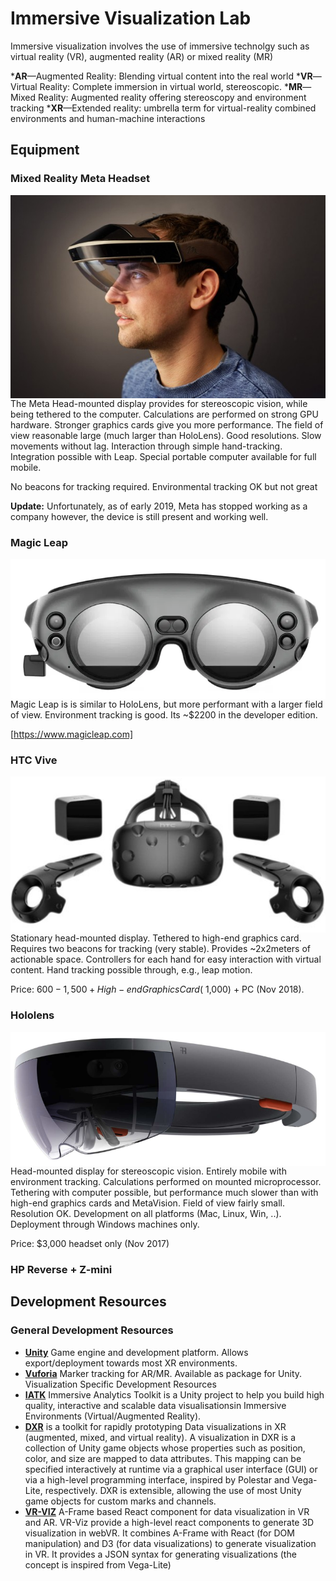 # Immersive Visualization Lab

Immersive visualization involves the use of immersive technolgy such as virtual reality (VR), augmented reality (AR) or mixed reality (MR) 

*__AR__—Augmented Reality: Blending virtual content into the real world
*__VR__—Virtual Reality: Complete immersion in virtual world, stereoscopic.
*__MR__—Mixed Reality: Augmented reality offering stereoscopy and environment tracking
*__XR__—Extended reality: umbrella term for virtual-reality combined environments and human-machine interactions

## Equipment

### Mixed Reality Meta Headset

<img style="float: right; width=200px;" src="figures/meta.jpg">
The Meta Head-mounted display provides for stereoscopic vision, while being tethered to the computer. Calculations are performed on strong GPU hardware. Stronger graphics cards give you more performance. The field of view reasonable large (much larger than HoloLens). Good resolutions. Slow movements without lag. Interaction through simple hand-tracking. Integration possible with Leap. Special portable computer available for full mobile.

No beacons for tracking required. Environmental tracking OK but not great

__Update:__ Unfortunately, as of early 2019, Meta has stopped working as a company however, the device is still present and working well.

### Magic Leap 

<img style="float: right; width=200px;" src="figures/magic-leap.png">
Magic Leap is is similar to HoloLens, but more performant with a larger field of view. Environment tracking is good. Its ~$2200 in the developer edition.

[https://www.magicleap.com]

### HTC Vive

<img style="float: right; width=200px;" src="figures/htcvive.png">
Stationary head-mounted display. Tethered to high-end graphics card. Requires two beacons for tracking (very stable). Provides ~2x2meters of actionable space. Controllers for each hand for easy interaction with virtual content. Hand tracking possible through, e.g., leap motion.

Price: $600-1,500 + High-end Graphics Card (~$1,000) + PC (Nov 2018).

### Hololens

<img style="float: right; width=200px;" src="figures/hololens.png">
Head-mounted display for stereoscopic vision. Entirely mobile with environment tracking. Calculations performed on mounted microprocessor. Tethering with computer possible, but performance much slower than with high-end graphics cards and MetaVision. Field of view fairly small. Resolution OK. Development on all platforms (Mac, Linux, Win, ..). Deployment through Windows machines only.

Price: $3,000 headset only (Nov 2017)

### HP Reverse + Z-mini

## Development Resources

### General Development Resources
* __[Unity](https://unity.com)__ Game engine and development platform. Allows export/deployment towards most XR environments.
* __[Vuforia](https://developer.vuforia.com/)__ Marker tracking for AR/MR. Available as package for Unity.
Visualization Specific Development Resources
* __[IATK](https://research.monash.edu/en/publications/iatk-an-immersive-analytics-toolkit)__ Immersive Analytics Toolkit is a Unity project to help you build high quality, interactive and scalable data visualisationsin Immersive Environments (Virtual/Augmented Reality).
* __[DXR](https://sites.google.com/view/dxr-vis)__ is a toolkit for rapidly prototyping Data visualizations in XR (augmented, mixed, and virtual reality). A visualization in DXR is a collection of Unity game objects whose properties such as position, color, and size are mapped to data attributes. This mapping can be specified interactively at runtime via a graphical user interface (GUI) or via a high-level programming interface, inspired by Polestar and Vega-Lite, respectively. DXR is extensible, allowing the use of most Unity game objects for custom marks and channels.
* __[VR-VIZ](https://github.com/mustafasaifee42/VR-Viz)__ A-Frame based React component for data visualization in VR and AR. VR-Viz provide a high-level react components to generate 3D visualization in webVR. It combines A-Frame with React (for DOM manipulation) and D3 (for data visualizations) to generate visualization in VR. It provides a JSON syntax for generating visualizations (the concept is inspired from Vega-Lite)

